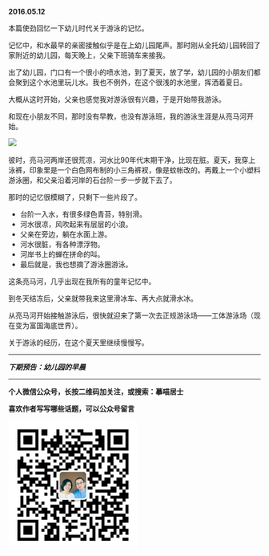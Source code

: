 **2016.05.12**

本篇使劲回忆一下幼儿时代关于游泳的记忆。

记忆中，和水最早的亲密接触似乎是在上幼儿园尾声。那时刚从全托幼儿园转回了家附近的幼儿园，每天晚上，父亲下班骑车来接我。

出了幼儿园，门口有一个很小的喷水池，到了夏天，放了学，幼儿园的小朋友们都会聚到这个水池里玩儿水。我也不例外，在这个很浅的水池里，挥洒着夏日。

大概从这时开始，父亲也感觉我对游泳很有兴趣，于是开始带我游泳。

和现在小朋友不同，那时没有早教，也没有游泳班，我的游泳生涯是从亮马河开始。

![](http://upload-images.jianshu.io/upload_images/51001-1de07d964d629c5d.jpg?imageMogr2/auto-orient/strip%7CimageView2/2/w/1240)

彼时，亮马河两岸还很荒凉，河水比90年代末期干净，比现在脏。夏天，我穿上泳裤，印象里是一个白色网布制的小三角裤衩，像是蚊帐改的。再戴上一个小塑料游泳圈，和父亲沿着河岸的石台阶一步一步就下去了。

那时的记忆很模糊了，只剩下一些片段了。

* 台阶一入水，有很多绿色青苔，特别滑。
* 河水很凉，风吹起来有层层的小浪。
* 父亲在旁边，躺在水面上游。
* 河水很脏，有各种漂浮物。
* 河岸书上的蝉在拼命的叫。
* 最后就是，我也想摘了游泳圈游泳。

这条亮马河，几乎出现在我所有的童年记忆中。

到冬天结冻后，父亲就带我来这里滑冰车、再大点就滑水冰。

从亮马河开始接触游泳后，很快就迎来了第一次去正规游泳场——工体游泳场（现在变为富国海底世界）。

关于游泳的经历，在这个夏天里继续慢慢写。

***

***下期预告：幼儿园的早晨***

***


**个人微信公众号，长按二维码加关注，或搜索：摹喵居士**

**喜欢作者写写哪些话题，可以公众号留言**

![](https://github.com/jiluofu/jiluofu.github.com/raw/master/momiaojushi/static/qrcode.jpg)